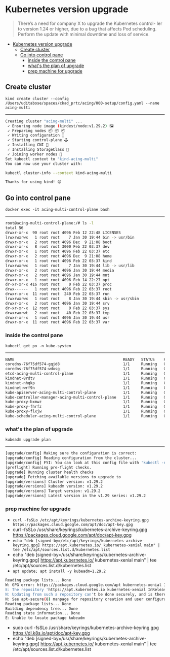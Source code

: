 # Kubernetes version upgrade

> There’s a need for company X to upgrade the Kubernetes control- ler to version 1.24 or higher, due to a bug that affects Pod scheduling. Perform the update with minimal downtime and loss of service.
>

- [Kubernetes version upgrade](#kubernetes-version-upgrade)
  - [Create cluster](#create-cluster)
  - [Go into control pane](#go-into-control-pane)
    - [inside the control pane](#inside-the-control-pane)
    - [what's the plan of upgrade](#whats-the-plan-of-upgrade)
    - [prep machine for upgrade](#prep-machine-for-upgrade)


## Create cluster

`kind create cluster --config /Users/uditabose/spaces/ckad_prtc/acing/000-setup/config.yaml --name acing-multi`

---

```bash
Creating cluster "acing-multi" ...
 ✓ Ensuring node image (kindest/node:v1.29.2) 🖼
 ✓ Preparing nodes 📦 📦 📦
 ✓ Writing configuration 📜
 ✓ Starting control-plane 🕹️
 ✓ Installing CNI 🔌
 ✓ Installing StorageClass 💾
 ✓ Joining worker nodes 🚜
Set kubectl context to "kind-acing-multi"
You can now use your cluster with:

kubectl cluster-info --context kind-acing-multi

Thanks for using kind! 😊
```

## Go into control pane

`docker exec -it acing-multi-control-plane bash`

---

```bash
root@acing-multi-control-plane:/# ls -l
total 56
drwxr-xr-x  90 root root 4096 Feb 12 22:48 LICENSES
lrwxrwxrwx   1 root root    7 Jan 30 19:44 bin -> usr/bin
drwxr-xr-x   2 root root 4096 Dec  9 21:08 boot
drwxr-xr-x   8 root root 3000 Feb 22 03:37 dev
drwxr-xr-x   1 root root 4096 Feb 22 03:37 etc
drwxr-xr-x   2 root root 4096 Dec  9 21:08 home
drwxr-xr-x   1 root root 4096 Feb 22 03:37 kind
lrwxrwxrwx   1 root root    7 Jan 30 19:44 lib -> usr/lib
drwxr-xr-x   2 root root 4096 Jan 30 19:44 media
drwxr-xr-x   2 root root 4096 Jan 30 19:44 mnt
drwxr-xr-x   1 root root 4096 Feb 14 22:27 opt
dr-xr-xr-x 416 root root    0 Feb 22 03:37 proc
drwx------   1 root root 4096 Feb 22 03:37 root
drwxr-xr-x  11 root root  240 Feb 22 03:37 run
lrwxrwxrwx   1 root root    8 Jan 30 19:44 sbin -> usr/sbin
drwxr-xr-x   2 root root 4096 Jan 30 19:44 srv
dr-xr-xr-x  12 root root    0 Feb 22 03:37 sys
drwxrwxrwt   2 root root   40 Feb 22 03:37 tmp
drwxr-xr-x   1 root root 4096 Jan 30 19:44 usr
drwxr-xr-x  11 root root 4096 Feb 22 03:37 var
```

### inside the control pane

`kubectl get po -n kube-system`

---

```bash
NAME                                                READY   STATUS    RESTARTS   AGE
coredns-76f75df574-gqjd8                            1/1     Running   0          10m
coredns-76f75df574-wdxsg                            1/1     Running   0          10m
etcd-acing-multi-control-plane                      1/1     Running   0          10m
kindnet-8rdtv                                       1/1     Running   0          10m
kindnet-nhqkp                                       1/1     Running   0          10m
kindnet-wrf9n                                       1/1     Running   0          10m
kube-apiserver-acing-multi-control-plane            1/1     Running   0          10m
kube-controller-manager-acing-multi-control-plane   1/1     Running   0          10m
kube-proxy-bxmwz                                    1/1     Running   0          10m
kube-proxy-fhrfz                                    1/1     Running   0          10m
kube-proxy-flxjw                                    1/1     Running   0          10m
kube-scheduler-acing-multi-control-plane            1/1     Running   0          10m
```

### what's the plan of upgrade

`kubeadm upgrade plan`

---

```bash
[upgrade/config] Making sure the configuration is correct:
[upgrade/config] Reading configuration from the cluster...
[upgrade/config] FYI: You can look at this config file with 'kubectl -n kube-system get cm kubeadm-config -o yaml'
[preflight] Running pre-flight checks.
[upgrade] Running cluster health checks
[upgrade] Fetching available versions to upgrade to
[upgrade/versions] Cluster version: v1.29.2
[upgrade/versions] kubeadm version: v1.29.2
[upgrade/versions] Target version: v1.29.2
[upgrade/versions] Latest version in the v1.29 series: v1.29.2
```

### prep machine for upgrade

- `curl -fsSLo /etc/apt/keyrings/kubernetes-archive-keyring.gpg https://packages.cloud.google.com/apt/doc/apt-key.gpg`
- curl -fsSLo /usr/share/keyrings/kubernetes-archive-keyring.gpg https://packages.cloud.google.com/apt/doc/apt-key.gpg
- `echo "deb [signed-by=/etc/apt/keyrings/kubernetes-archive-keyring.gpg] https://apt.kubernetes.io/ kubernetes-xenial main" | tee /etc/apt/sources.list.d/kubernetes.list`
- echo "deb [signed-by=/usr/share/keyrings/kubernetes-archive-keyring.gpg] https://apt.kubernetes.io/ kubernetes-xenial main" | tee /etc/apt/sources.list.d/kubernetes.list
- `apt update; apt install -y kubeadm=1.29.2`

```bash
Reading package lists... Done
W: GPG error: https://packages.cloud.google.com/apt kubernetes-xenial InRelease: The following signatures couldn't be verified because the public key is not available: NO_PUBKEY B53DC80D13EDEF05
E: The repository 'https://apt.kubernetes.io kubernetes-xenial InRelease' is not signed.
N: Updating from such a repository can't be done securely, and is therefore disabled by default.
N: See apt-secure(8) manpage for repository creation and user configuration details.
Reading package lists... Done
Building dependency tree... Done
Reading state information... Done
E: Unable to locate package kubeadm
```

-  sudo curl -fsSLo /usr/share/keyrings/kubernetes-archive-keyring.gpg https://dl.k8s.io/apt/doc/apt-key.gpg
- echo "deb [signed-by=/usr/share/keyrings/kubernetes-archive-keyring.gpg] https://apt.kubernetes.io/ kubernetes-xenial main" | tee /etc/apt/sources.list.d/kubernetes.list

